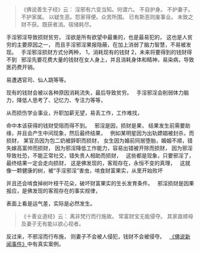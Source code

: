 > 《佛说善生子经》云： 
> 淫邪有六变当知。何谓六。
> 不自护身。
> 不护妻子。
> 不护家属。
> 以疑生恶。怨家得便。众苦所围。
> 已有斯恶则废事业。
> 未致之财不获。既获者消。宿储耗尽。

手淫邪淫导致损财贫穷，
淫欲是所有欲望中最重的，也是最易犯的，
这也是人贫穷的主要原因之一，
而且手淫邪淫果报隐蔽，在加上消弱了脑力智慧，不易被发现。
&nbsp;
手淫邪淫损财方式分两种，
1，消耗现有的钱财
2，未来将要得到的钱财得不到
&nbsp;
邪淫先要花费大量的钱财在女人身上，并且消耗身体和精神，易染病，导致医药费开销。

易遭遇官司、仙人跳等等。

现有的钱财会被以各种原因消耗流失，最后导致贫穷。
&nbsp;
手淫邪淫会削弱体力脑力，降低人思考了、记忆力、专注力等等，

从而损伤学业事业，升职加薪无望，易丢工作，工作难找，

命中本该获得的钱财受阻而得不到。
&nbsp;
邪淫是因，损财是果，
结果发生前需要助缘，并且会产生中间现象，然后最终结果，
&nbsp;
例如某明星因为出轨嫖娼被封杀，而损财，
某官员因为包二奶被辞职而损财，
女生因为婚前同居堕胎，婚姻不顺，错失嫁高富帅而损财，
因为邪淫降低工作能力，容易出错被开除而损财，
因为邪淫导致社恐，不能正常社交，错失贵人相助而损财，
&nbsp;
这些都是现象，只要邪淫了，最终结果一定会走向损财，
这是佛发现的，客观存在，永恒不变的真理，
&nbsp;
这就像一颗健康的树，被“手淫邪淫”害虫，啃食财富果实，从里开始败坏

并且还会啃食掉树叶枝干花朵，破坏财富果实的生长发育条件。
&nbsp;
邪淫损财是因果报应，是佛发现的客观存在的事实规律，

表面上看是运气差，实际是必然发生。

> 《十善业道经》云：
> 离非梵行而行施故。
> 常富财宝无能侵夺。
> 其家直顺母及妻子无有能以欲心视者。

反过来，不邪淫而行布施，
则妻子不会被人侵犯，钱财不会被侵夺。
&nbsp;
[《佛说新闻事件》](https://www.kancloud.cn/luojiangtao/foshuoxinwen)中有真实案例。